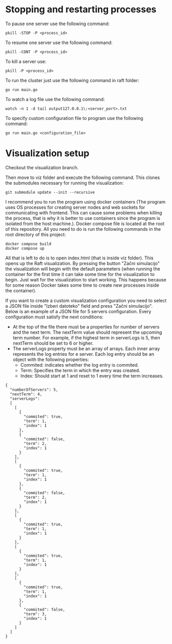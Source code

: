 # Stopping and restarting processes
To pause one server use the following command:
```
pkill -STOP -P <process_id>
```

To resume one server use the following command:
```
pkill -CONT -P <process_id>
```

To kill a server use:
```
pkill -P <process_id>
```

To run the cluster just use the following command in raft folder:
```
go run main.go
```

To watch a log file use the following command:
```
watch -n 1 -d tail output127.0.0.1\:<server_port>.txt
```

To specify custom configuration file to program use the following command:
```
go run main.go <configuration_file>
```

# Visualization setup

Checkout the visualization branch.

Then move to viz folder and execute the following command. This clones the submodules necessary for running the visualization:
```
git submodule update --init --recursive
```

I recommend you to run the program using docker containers (The program uses OS processes for creating server nodes and
web sockets for communicating with frontend. This can cause some problems when killing the process, that is why it is
better to use containers since the program is isolated from the host machine.). Docker compose file is located at the root
of this repository. All you need to do is run the following commands in the root directory of this project:
```
docker compose build
docker compose up
```

All that is left to do is to open index.html (that is inside viz folder). This opens up the Raft visualization. By
pressing the button "Začni simulacijo" the visualization will begin with the default parameters (when running the
container for the first time it can take some time for the visualization to begin. Just wait for the visualization to
start working. This happens because for some reason Docker takes some time to create new processes inside the container).

If you want to create a custom visualization configuration you need to select a JSON file inside "Izberi datoteko" field and
press "Začni simulacijo". Below is an example of a JSON file for 5 servers configuration. Every configuration must satisfy
the next conditions:
- At the top of the file there must be a properties for number of servers and the next term. The nextTerm value should represent
  the upcoming term number. For example, if the highest term in serverLogs is 5, then nextTerm should be set to 6 or higher.
- The serverLogs property must be an array of arrays. Each inner array represents the log entries for e server. Each
  log entry should be an object with the following properties:
    - Commited: indicates whether the log entry is commited.
    - Term: Specifies the term in which the entry was created.
    - Index: Should start at 1 and reset to 1 every time the term increases.

```
{
  "numberOfServers": 5,
  "nextTerm": 4,
  "serverLogs":
  [
    [
      {
        "commited": true,
        "term": 1,
        "index": 1
      },
      {
        "commited": false,
        "term": 2,
        "index": 1
      }
    ],
    [
      {
        "commited": true,
        "term": 1,
        "index": 1
      },
      {
        "commited": false,
        "term": 2,
        "index": 1
      }
    ],
    [
      {
        "commited": true,
        "term": 1,
        "index": 1
      }
    ],
    [
      {
        "commited": true,
        "term": 1,
        "index": 1
      }
    ],
    [
      {
        "commited": true,
        "term": 1,
        "index": 1
      },
      {
        "commited": false,
        "term": 3,
        "index": 1
      }
    ]
  ]
}
```